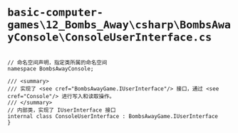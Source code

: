 # `basic-computer-games\12_Bombs_Away\csharp\BombsAwayConsole\ConsoleUserInterface.cs`

```

// 命名空间声明，指定类所属的命名空间
namespace BombsAwayConsole;

/// <summary>
/// 实现了 <see cref="BombsAwayGame.IUserInterface"/> 接口，通过 <see cref="Console"/> 进行写入和读取操作。
/// </summary>
// 内部类，实现了 IUserInterface 接口
internal class ConsoleUserInterface : BombsAwayGame.IUserInterface
}

```